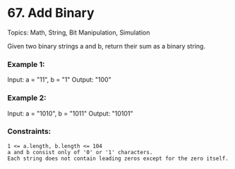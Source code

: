 # 67. Add Binary

Topics: Math, String, Bit Manipulation, Simulation

Given two binary strings a and b, return their sum as a binary string.

### Example 1:

Input: a = "11", b = "1"
Output: "100"

### Example 2:

Input: a = "1010", b = "1011"
Output: "10101"

### Constraints:

    1 <= a.length, b.length <= 104
    a and b consist only of '0' or '1' characters.
    Each string does not contain leading zeros except for the zero itself.

